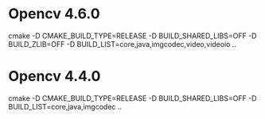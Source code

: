 # Opencv 4.6.0
cmake -D CMAKE_BUILD_TYPE=RELEASE -D BUILD_SHARED_LIBS=OFF -D BUILD_ZLIB=OFF -D BUILD_LIST=core,java,imgcodec,video,videoio ..


# Opencv 4.4.0
cmake -D CMAKE_BUILD_TYPE=RELEASE -D BUILD_SHARED_LIBS=OFF -D BUILD_LIST=core,java,imgcodec ..

